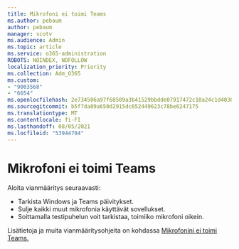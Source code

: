 ```yaml
---
title: Mikrofoni ei toimi Teams
ms.author: pebaum
author: pebaum
manager: scotv
ms.audience: Admin
ms.topic: article
ms.service: o365-administration
ROBOTS: NOINDEX, NOFOLLOW
localization_priority: Priority
ms.collection: Adm_O365
ms.custom:
- "9003568"
- "6654"
ms.openlocfilehash: 2e734506a97f68509a3b41529bbdde07917472c10a24c1d40305fdad7feff41a
ms.sourcegitcommit: b5f7da89a650d2915dc652449623c78be6247175
ms.translationtype: MT
ms.contentlocale: fi-FI
ms.lasthandoff: 08/05/2021
ms.locfileid: "53944704"
---
```

# <a name="microphone-isnt-working-in-teams"></a>Mikrofoni ei toimi Teams

Aloita vianmääritys seuraavasti:

- Tarkista Windows ja Teams päivitykset.
- Sulje kaikki muut mikrofonia käyttävät sovellukset.
- Soittamalla testipuhelun voit tarkistaa, toimiiko mikrofoni oikein.

Lisätietoja ja muita vianmääritysohjeita on kohdassa [Mikrofonini ei toimi Teams.](https://support.microsoft.com/office/666d1123-9dd0-4a31-ad2e-a758b204f33a)

